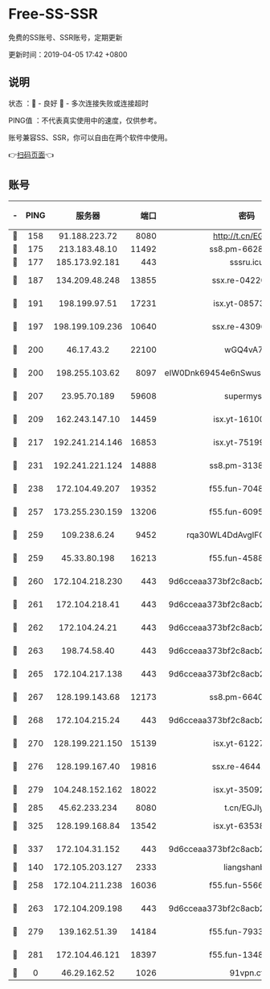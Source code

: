 # Free-SS-SSR

免费的SS账号、SSR账号，定期更新

更新时间：2019-04-05 17:42 +0800

## 说明

状态     ：🙂 - 良好 🙁 - 多次连接失败或连接超时

PING值   ：不代表真实使用中的速度，仅供参考。

账号兼容SS、SSR，你可以自由在两个软件中使用。

👉[扫码页面](https://liesauer.github.io/Free-SS-SSR/)👈

## 账号

|-|PING|服务器|端口|密码|加密方式|区域|
|:----:|:----:|:-----:|-----:|:----:|:----:|:----:|
|🙂|158|91.188.223.72|8080|http://t.cn/EGJIyrl|rc4-md5|RU|
|🙂|175|213.183.48.10|11492|ss8.pm-66285034|rc4-md5|RU|
|🙂|177|185.173.92.181|443|sssru.icu|rc4-md5|RU|
|🙂|187|134.209.48.248|13855|ssx.re-04220668|aes-256-cfb|US|
|🙂|191|198.199.97.51|17231|isx.yt-08573999|aes-256-cfb|US|
|🙂|197|198.199.109.236|10640|ssx.re-43096758|aes-256-cfb|US|
|🙂|200|46.17.43.2|22100|wGQ4vA7D|aes-256-gcm|RU|
|🙂|200|198.255.103.62|8097|eIW0Dnk69454e6nSwuspv9DmS201tQ0D|aes-256-cfb|US|
|🙂|207|23.95.70.189|59608|supermyssr|chacha20-ietf|US|
|🙂|209|162.243.147.10|14459|isx.yt-16100711|aes-256-cfb|US|
|🙂|217|192.241.214.146|16853|isx.yt-75199880|aes-256-cfb|US|
|🙂|231|192.241.221.124|14888|ss8.pm-31382294|aes-256-cfb|US|
|🙂|238|172.104.49.207|19352|f55.fun-70481610|aes-256-cfb|SG|
|🙂|257|173.255.230.159|13206|f55.fun-60953753|aes-256-cfb|US|
|🙂|259|109.238.6.24|9452|rqa30WL4DdAvgIFG6Fs3znzTa|aes-256-cfb|FR|
|🙂|259|45.33.80.198|16213|f55.fun-45880587|aes-256-cfb|US|
|🙂|260|172.104.218.230|443|9d6cceaa373bf2c8acb22e60b6a58be6|aes-256-cfb|US|
|🙂|261|172.104.218.41|443|9d6cceaa373bf2c8acb22e60b6a58be6|aes-256-cfb|US|
|🙂|262|172.104.24.21|443|9d6cceaa373bf2c8acb22e60b6a58be6|aes-256-cfb|US|
|🙂|263|198.74.58.40|443|9d6cceaa373bf2c8acb22e60b6a58be6|aes-256-cfb|US|
|🙂|265|172.104.217.138|443|9d6cceaa373bf2c8acb22e60b6a58be6|aes-256-cfb|US|
|🙂|267|128.199.143.68|12173|ss8.pm-66400443|aes-256-cfb|SG|
|🙂|268|172.104.215.24|443|9d6cceaa373bf2c8acb22e60b6a58be6|aes-256-cfb|US|
|🙂|270|128.199.221.150|15139|isx.yt-61227174|aes-256-cfb|SG|
|🙂|276|128.199.167.40|19816|ssx.re-46441755|aes-256-cfb|SG|
|🙂|279|104.248.152.162|18022|isx.yt-35092114|aes-256-cfb|SG|
|🙂|285|45.62.233.234|8080|t.cn/EGJIyrl|rc4-md5|CA|
|🙂|325|128.199.168.84|13542|isx.yt-63538228|aes-256-cfb|SG|
|🙂|337|172.104.31.152|443|9d6cceaa373bf2c8acb22e60b6a58be6|aes-256-cfb|US|
|🙂|140|172.105.203.127|2333|liangshanbo|chacha20|JP|
|🙂|258|172.104.211.238|16036|f55.fun-55663188|aes-256-cfb|US|
|🙂|263|172.104.209.198|443|9d6cceaa373bf2c8acb22e60b6a58be6|aes-256-cfb|US|
|🙂|279|139.162.51.39|14184|f55.fun-79338147|aes-256-cfb|SG|
|🙂|281|172.104.46.121|18397|f55.fun-13486304|aes-256-cfb|SG|
|🙁|0|46.29.162.52|1026|91vpn.cf|rc4-md5|RU|
